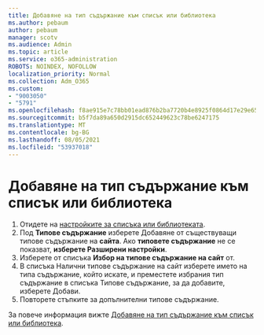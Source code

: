 ```yaml
---
title: Добавяне на тип съдържание към списък или библиотека
ms.author: pebaum
author: pebaum
manager: scotv
ms.audience: Admin
ms.topic: article
ms.service: o365-administration
ROBOTS: NOINDEX, NOFOLLOW
localization_priority: Normal
ms.collection: Adm_O365
ms.custom:
- "9003050"
- "5791"
ms.openlocfilehash: f8ae915e7c78bb01ead876b2ba7720b4e8925f0864d17e29e65a3f664a79dda1
ms.sourcegitcommit: b5f7da89a650d2915dc652449623c78be6247175
ms.translationtype: MT
ms.contentlocale: bg-BG
ms.lasthandoff: 08/05/2021
ms.locfileid: "53937018"
---
```

# <a name="add-a-content-type-to-a-list-or-library"></a>Добавяне на тип съдържание към списък или библиотека

1. Отидете на  [настройките за списъка или библиотеката](https://support.microsoft.com/en-us/office/edit-list-settings-in-sharepoint-online-4d35793b-246e-42a3-990c-563a83795b7f).
2. Под  **Типове съдържание** изберете Добавяне от съществуващи типове съдържание на  **сайта**. Ако  **типовете съдържание**  не се показват,  **изберете Разширени настройки**.
3. Изберете от списъка  **Избор на типове съдържание на сайт**  от.
4. В списъка Налични типове съдържание на сайт изберете името на типа съдържание, който искате, и преместете избрания тип съдържание в списъка Типове съдържание, за да добавите, изберете Добави.
5. Повторете стъпките за допълнителни типове съдържание.

За повече информация вижте  [Добавяне на тип съдържание към списък или библиотека](https://support.microsoft.com/en-us/office/add-a-content-type-to-a-list-or-library-917366ae-f7a2-47ad-87a5-9689a1884e60).